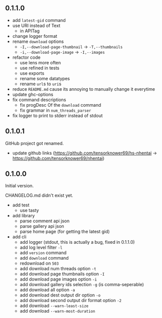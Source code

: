 ## 0.1.1.0

- add `latest-gid` command
- use URI instead of Text
	- in APITag
- change logger format
- rename `download` options
	- `-I,--download-page-thumbnail` -> `-T,--thumbnails`
	- `-i,--download-page-image` -> `-I,--images`
- refactor code
	- use lens more often
	- use refined in tests
	- use exports
	- rename some datatypes
	- rename `url`s to `uri`s
- reduce `README.md` cause its annoying to manually change it everytime
- update ghc-options
- fix command descriptions
	- fix progDesc Of the `download` command
	- fix grammar in `num_threads_parser`
- fix logger to print to stderr instead of stdout

## 0.1.0.1

GitHub project got renamed.

- update github links (https://github.com/tensorknower69/hs-nhentai -> https://github.com/tensorknower69/nhentai)

## 0.1.0.0

Initial version.

CHANGELOG.md didn't exist yet.

- add test
	- use tasty
- add library
	- parse comment api json
	- parse gallery api json
	- parse home page (for getting the latest gid)
- add cli
	- add logger (stdout, this is actually a bug, fixed in 0.1.1.0)
	- add log level filter `-l`
	- add `version` command
	- add `download` command
	- redownload on `503`
	- add download num threads option `-t`
	- add download page thumbnails option `-I`
	- add download page images option `-i`
	- add download gallery ids selection `-g` (is comma-seperable)
	- add download all option `-a`
	- add download dest output dir option `-o`
	- add download second output dir format option `-2`
	- add download `--warn-least-size`
	- add download `--warn-most-duration`
